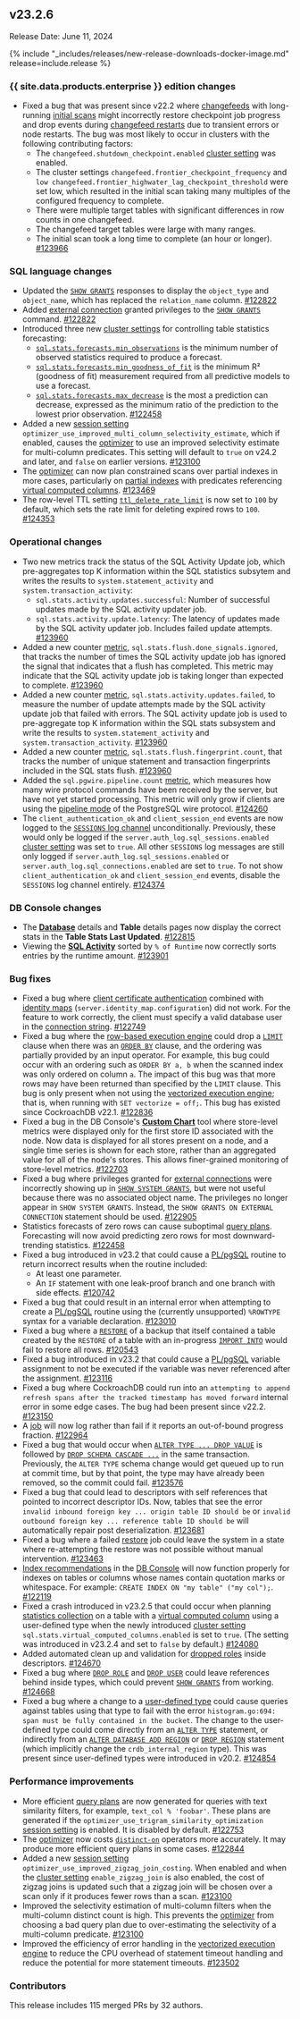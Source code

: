 ## v23.2.6

Release Date: June 11, 2024

{% include "_includes/releases/new-release-downloads-docker-image.md" release=include.release %}

<h3 id="v23-2-6-{{-site.data.products.enterprise-}}-edition-changes">{{ site.data.products.enterprise }} edition changes</h3>

- Fixed a bug that was present since v22.2 where [changefeeds](/docs/v23.2/change-data-capture-overview.md) with long-running [initial scans](/docs/v23.2/create-changefeed.md#initial-scan) might incorrectly restore checkpoint job progress and drop events during [changefeed restarts](/docs/v23.2/changefeed-messages.md#duplicate-messages) due to transient errors or node restarts. The bug was most likely to occur in clusters with the following contributing factors:
    - The `changefeed.shutdown_checkpoint.enabled` [cluster setting](/docs/v23.2/cluster-settings.md) was enabled.
    - The cluster settings `changefeed.frontier_checkpoint_frequency` and `low changefeed.frontier_highwater_lag_checkpoint_threshold` were set low, which resulted in the initial scan taking many multiples of the configured frequency to complete.
    - There were multiple target tables with significant differences in row counts in one changefeed.
    - The changefeed target tables were large with many ranges.
    - The initial scan took a long time to complete (an hour or longer). [#123966][#123966]

<h3 id="v23-2-6-sql-language-changes">SQL language changes</h3>

- Updated the [`SHOW GRANTS`](/docs/v23.2/show-grants.md) responses to display the `object_type` and `object_name`, which has replaced the `relation_name` column. [#122822][#122822]
- Added [external connection](/docs/v23.2/create-external-connection.md) granted privileges to the [`SHOW GRANTS`](/docs/v23.2/show-grants.md) command. [#122822][#122822]
- Introduced three new [cluster settings](/docs/v23.2/cluster-settings.md) for controlling table statistics forecasting:
    - [`sql.stats.forecasts.min_observations`](/docs/v23.2/cluster-settings.md) is the minimum number of observed statistics required to produce a forecast.
    - [`sql.stats.forecasts.min_goodness_of_fit`](/docs/v23.2/cluster-settings.md) is the minimum R² (goodness of fit) measurement required from all predictive models to use a forecast.
    - [`sql.stats.forecasts.max_decrease`](/docs/v23.2/cluster-settings.md) is the most a prediction can decrease, expressed as the minimum ratio of the prediction to the lowest prior observation. [#122458][#122458]
- Added a new [session setting](/docs/v23.2/session-variables.md) `optimizer_use_improved_multi_column_selectivity_estimate`, which if enabled, causes the [optimizer](/docs/v23.2/cost-based-optimizer.md) to use an improved selectivity estimate for multi-column predicates. This setting will default to `true` on v24.2 and later, and `false` on earlier versions. [#123100][#123100]
- The [optimizer](/docs/v23.2/cost-based-optimizer.md) can now plan constrained scans over partial indexes in more cases, particularly on [partial indexes](/docs/v23.2/partial-indexes.md) with predicates referencing [virtual computed columns](/docs/v23.2/computed-columns.md). [#123469][#123469]
- The row-level TTL setting [`ttl_delete_rate_limit`](/docs/v23.2/row-level-ttl.md) is now  set to `100` by default, which sets the rate limit for deleting expired rows to `100`. [#124353][#124353]

<h3 id="v23-2-6-operational-changes">Operational changes</h3>

- Two new metrics track the status of the SQL Activity Update job, which pre-aggregates top K information within the SQL statistics subsytem and writes the results to `system.statement_activity` and `system.transaction_activity`:
	- `sql.stats.activity.updates.successful`: Number of successful updates made by the SQL activity updater job.
	- `sql.stats.activity.update.latency`: The latency of updates made by the SQL activity updater job. Includes failed update attempts. [#123960][#123960]
- Added a new counter [metric](/docs/v23.2/metrics.md), `sql.stats.flush.done_signals.ignored`, that tracks the number of times the SQL activity update job has ignored the signal that indicates that a flush has completed. This metric may indicate that the SQL activity update job is taking longer than expected to complete. [#123960][#123960]
- Added a new counter [metric](/docs/v23.2/metrics.md), `sql.stats.activity.updates.failed`, to measure the number of update attempts made by the SQL activity update job that failed with errors. The SQL activity update job is used to pre-aggregate top K information within the SQL stats subsystem and write the results to `system.statement_activity` and `system.transaction_activity`. [#123960][#123960]
- Added a new counter [metric](/docs/v23.2/metrics.md), `sql.stats.flush.fingerprint.count`, that tracks the number of unique statement and transaction fingerprints included in the SQL stats flush. [#123960][#123960]
- Added the `sql.pgwire.pipeline.count` [metric](/docs/v23.2/metrics.md), which measures how many wire protocol commands have been received by the server, but have not yet started processing. This metric will only grow if clients are using the [pipeline mode](https://www.postgresql.org/docs/current/libpq-pipeline-mode.html) of the PostgreSQL wire protocol. [#124260][#124260]
- The `client_authentication_ok` and `client_session_end` events are now logged to the [`SESSIONS` log channel](/docs/v23.2/logging-use-cases.md#sessions) unconditionally. Previously, these would only be logged if the `server.auth_log.sql_sessions.enabled` [cluster setting](/docs/v23.2/cluster-settings.md) was set to `true`. All other `SESSIONS` log messages are still only logged if `server.auth_log.sql_sessions.enabled` or `server.auth_log.sql_connections.enabled` are set to `true`. To not show `client_authentication_ok` and `client_session_end` events, disable the `SESSIONS` log channel entirely. [#124374][#124374]

<h3 id="v23-2-6-db-console-changes">DB Console changes</h3>

- The [**Database**](/docs/v23.2/ui-databases-page.md) details and **Table** details pages now display the correct stats in the **Table Stats Last Updated**. [#122815][#122815]
- Viewing the [**SQL Activity**](/docs/v23.2/ui-statements-page.md#active-executions-view) sorted by `% of Runtime` now correctly sorts entries by the runtime amount. [#123901][#123901]

<h3 id="v23-2-6-bug-fixes">Bug fixes</h3>

- Fixed a bug where [client certificate authentication](/docs/v23.2/authentication.md#client-authentication) combined with [identity maps](/docs/v23.2/sso-sql.md#identity-map-configuration) (`server.identity_map.configuration`) did not work. For the feature to work correctly, the client must specify a valid database user in the [connection string](/docs/v23.2/connection-parameters.md). [#122749][#122749]
- Fixed a bug where the [row-based execution engine](/docs/v23.2/architecture/sql-layer.md#query-execution) could drop a [`LIMIT`](/docs/v23.2/limit-offset.md) clause when there was an [`ORDER BY`](/docs/v23.2/order-by.md) clause, and the ordering was partially provided by an input operator. For example, this bug could occur with an ordering such as `ORDER BY a, b` when the scanned index was only ordered on column `a`. The impact of this bug was that more rows may have been returned than specified by the `LIMIT` clause. This bug is only present when not using the [vectorized execution engine](/docs/v23.2/architecture/sql-layer.md#vectorized-query-execution); that is, when running with `SET vectorize = off;`. This bug has existed since CockroachDB v22.1. [#122836][#122836]
- Fixed a bug in the DB Console's [**Custom Chart**](/docs/v23.2/ui-custom-chart-debug-page.md) tool where store-level metrics were displayed only for the first store ID associated with the node. Now data is displayed for all stores present on a node, and a single time series is shown for each store, rather than an aggregated value for all of the node's stores. This allows finer-grained monitoring of store-level metrics. [#122703][#122703]
- Fixed a bug where privileges granted for [external connections](/docs/v23.2/create-external-connection.md) were incorrectly showing up in [`SHOW SYSTEM GRANTS`](/docs/v23.2/show-system-grants.md), but were not useful because there was no associated object name. The privileges no longer appear in `SHOW SYSTEM GRANTS`. Instead, the `SHOW GRANTS ON EXTERNAL CONNECTION` statement should be used. [#122905][#122905]
- Statistics forecasts of zero rows can cause suboptimal [query plans](/docs/v23.2/cost-based-optimizer.md). Forecasting will now avoid predicting zero rows for most downward-trending statistics. [#122458][#122458]
- Fixed a bug introduced in v23.2 that could cause a [PL/pgSQL](/docs/v23.2/plpgsql.md) routine to return incorrect results when the routine included:
    - At least one parameter.
    - An `IF` statement with one leak-proof branch and one branch with side effects. [#120742][#120742]
- Fixed a bug that could result in an internal error when attempting to create a [PL/pgSQL](/docs/v23.2/plpgsql.md) routine using the (currently unsupported) `%ROWTYPE` syntax for a variable declaration. [#123010][#123010]
- Fixed a bug where a [`RESTORE`](/docs/v23.2/restore.md) of a backup that itself contained a table created by the `RESTORE` of a table with an in-progress [`IMPORT INTO`](/docs/v23.2/import-into.md) would fail to restore all rows. [#120543][#120543]
- Fixed a bug introduced in v23.2 that could cause a [PL/pgSQL](/docs/v23.2/plpgsql.md) variable assignment to not be executed if the variable was never referenced after the assignment. [#123116][#123116]
- Fixed a bug where CockroachDB could run into an `attempting to append refresh spans after the tracked timestamp has moved forward` internal error in some edge cases. The bug had been present since v22.2. [#123150][#123150]
- A [job](/docs/v23.2/show-jobs.md) will now log rather than fail if it reports an out-of-bound progress fraction. [#122964][#122964]
- Fixed a bug that would occur when [`ALTER TYPE ... DROP VALUE`](/docs/v23.2/alter-type.md) is followed by [`DROP SCHEMA CASCADE ...`](/docs/v23.2/drop-schema.md) in the same transaction. Previously, the `ALTER TYPE` schema change would get queued up to run at commit time, but by that point, the type may have already been removed, so the commit could fail. [#123576][#123576]
- Fixed a bug that could lead to descriptors with self references that pointed to incorrect descriptor IDs. Now, tables that see the error `invalid inbound foreign key ... origin table ID should be` or `invalid outbound foreign key ... reference table ID should be` will automatically repair post deserialization. [#123681][#123681]
- Fixed a bug where a failed [restore](/docs/v23.2/restore.md) job could leave the system in a state where re-attempting the restore was not possible without manual intervention. [#123463][#123463]
- [Index recommendations](/docs/v23.2/ui-databases-page.md#index-recommendations) in the [DB Console](/docs/v23.2/ui-overview.md) will now function properly for indexes on tables or columns whose names contain quotation marks or whitespace. For example: `CREATE INDEX ON "my table" ("my col");`. [#122119][#122119]
- Fixed a crash introduced in v23.2.5 that could occur when planning [statistics collection](/docs/v23.2/cost-based-optimizer.md#enable-and-disable-automatic-statistics-collection-for-clusters) on a table with a [virtual computed column](/docs/v23.2/computed-columns.md) using a user-defined type when the newly introduced [cluster setting](/docs/v23.2/cluster-settings.md) `sql.stats.virtual_computed_columns.enabled` is set to `true`. (The setting was introduced in v23.2.4 and set to `false` by default.) [#124080][#124080]
- Added automated clean up and validation for [dropped roles](/docs/v23.2/drop-role.md) inside descriptors. [#124670][#124670]
- Fixed a bug where [`DROP ROLE`](/docs/v23.2/drop-role.md) and [`DROP USER`](/docs/v23.2/drop-user.md) could leave references behind inside types, which could prevent [`SHOW GRANTS`](/docs/v23.2/show-grants.md) from working. [#124668][#124668]
- Fixed a bug where a change to a [user-defined type](/docs/v23.2/create-type.md) could cause queries against tables using that type to fail with the error `histogram.go:694: span must be fully contained in the bucket`. The change to the user-defined type could come directly from an [`ALTER TYPE`](/docs/v23.2/alter-type.md) statement, or indirectly from an [`ALTER DATABASE ADD REGION`](/docs/v23.2/alter-database.md#add-region) or [`DROP REGION`](/docs/v23.2/alter-database.md#drop-region) statement (which implicitly change the `crdb_internal_region` type). This was present since user-defined types were introduced in v20.2. [#124854][#124854]

<h3 id="v23-2-6-performance-improvements">Performance improvements</h3>

- More efficient [query plans](/docs/v23.2/cost-based-optimizer.md) are now generated for queries with text similarity filters, for example, `text_col % 'foobar'`. These plans are generated if the `optimizer_use_trigram_similarity_optimization` [session setting](/docs/v23.2/session-variables.md) is enabled. It is disabled by default. [#122753][#122753]
- The [optimizer](/docs/v23.2/cost-based-optimizer.md) now costs [`distinct-on`](/docs/v23.2/select-clause.md#eliminate-duplicate-rows) operators more accurately. It may produce more efficient query plans in some cases. [#122844][#122844]
- Added a new [session setting](/docs/v23.2/session-variables.md) `optimizer_use_improved_zigzag_join_costing`. When enabled and when the [cluster setting](/docs/v23.2/cluster-settings.md) `enable_zigzag_join` is also enabled, the cost of zigzag joins is updated such that a zigzag join will be chosen over a scan only if it produces fewer rows than a scan. [#123100][#123100]
- Improved the selectivity estimation of multi-column filters when the multi-column distinct count is high. This prevents the [optimizer](/docs/v23.2/cost-based-optimizer.md) from choosing a bad query plan due to over-estimating the selectivity of a multi-column predicate. [#123100][#123100]
- Improved the efficiency of error handling in the [vectorized execution engine](/docs/v23.2/vectorized-execution.md) to reduce the CPU overhead of statement timeout handling and reduce the potential for more statement timeouts. [#123502][#123502]

<div class="release-note-contributors" markdown="1">

<h3 id="v23-2-6-contributors">Contributors</h3>

This release includes 115 merged PRs by 32 authors.

</div>

[#120543]: https://github.com/cockroachdb/cockroach/pull/120543
[#120742]: https://github.com/cockroachdb/cockroach/pull/120742
[#122119]: https://github.com/cockroachdb/cockroach/pull/122119
[#122458]: https://github.com/cockroachdb/cockroach/pull/122458
[#122703]: https://github.com/cockroachdb/cockroach/pull/122703
[#122749]: https://github.com/cockroachdb/cockroach/pull/122749
[#122753]: https://github.com/cockroachdb/cockroach/pull/122753
[#122815]: https://github.com/cockroachdb/cockroach/pull/122815
[#122822]: https://github.com/cockroachdb/cockroach/pull/122822
[#122836]: https://github.com/cockroachdb/cockroach/pull/122836
[#122844]: https://github.com/cockroachdb/cockroach/pull/122844
[#122905]: https://github.com/cockroachdb/cockroach/pull/122905
[#122964]: https://github.com/cockroachdb/cockroach/pull/122964
[#123010]: https://github.com/cockroachdb/cockroach/pull/123010
[#123067]: https://github.com/cockroachdb/cockroach/pull/123067
[#123100]: https://github.com/cockroachdb/cockroach/pull/123100
[#123116]: https://github.com/cockroachdb/cockroach/pull/123116
[#123150]: https://github.com/cockroachdb/cockroach/pull/123150
[#123374]: https://github.com/cockroachdb/cockroach/pull/123374
[#123463]: https://github.com/cockroachdb/cockroach/pull/123463
[#123469]: https://github.com/cockroachdb/cockroach/pull/123469
[#123502]: https://github.com/cockroachdb/cockroach/pull/123502
[#123576]: https://github.com/cockroachdb/cockroach/pull/123576
[#123594]: https://github.com/cockroachdb/cockroach/pull/123594
[#123681]: https://github.com/cockroachdb/cockroach/pull/123681
[#123901]: https://github.com/cockroachdb/cockroach/pull/123901
[#123960]: https://github.com/cockroachdb/cockroach/pull/123960
[#123966]: https://github.com/cockroachdb/cockroach/pull/123966
[#124071]: https://github.com/cockroachdb/cockroach/pull/124071
[#124080]: https://github.com/cockroachdb/cockroach/pull/124080
[#124083]: https://github.com/cockroachdb/cockroach/pull/124083
[#124260]: https://github.com/cockroachdb/cockroach/pull/124260
[#124298]: https://github.com/cockroachdb/cockroach/pull/124298
[#124353]: https://github.com/cockroachdb/cockroach/pull/124353
[#124374]: https://github.com/cockroachdb/cockroach/pull/124374
[#124668]: https://github.com/cockroachdb/cockroach/pull/124668
[#124670]: https://github.com/cockroachdb/cockroach/pull/124670
[#124854]: https://github.com/cockroachdb/cockroach/pull/124854
